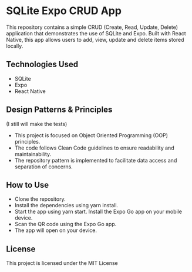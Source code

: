 # SQLite Expo CRUD App
This repository contains a simple CRUD (Create, Read, Update, Delete) application that demonstrates the use of SQLite and Expo. Built with React Native, this app allows users to add, view, update and delete items stored locally.

## Technologies Used
- SQLite
- Expo
- React Native

## Design Patterns & Principles
(I still will make the tests)
- This project is focused on Object Oriented Programming (OOP) principles.
- The code follows Clean Code guidelines to ensure readability and maintainability.
- The repository pattern is implemented to facilitate data access and separation of concerns.

## How to Use
- Clone the repository.
- Install the dependencies using yarn install.
- Start the app using yarn start.
Install the Expo Go app on your mobile device.
- Scan the QR code using the Expo Go app.
- The app will open on your device.

## License
This project is licensed under the MIT License